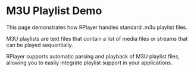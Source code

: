 # M3U Playlist Demo

This page demonstrates how RPlayer handles standard .m3u playlist files.

M3U playlists are text files that contain a list of media files or streams that can be played sequentially.

RPlayer supports automatic parsing and playback of M3U playlist files, allowing you to easily integrate playlist support in your applications.
